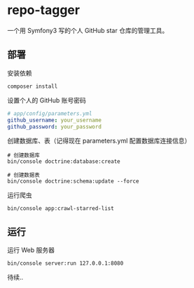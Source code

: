repo-tagger
===========

一个用 Symfony3 写的个人 GitHub star 仓库的管理工具。

## 部署
安装依赖
````
composer install
````

设置个人的 GitHub 账号密码
````yaml
# app/config/parameters.yml
github_username: your_username
github_password: your_password
````

创建数据库、表（记得现在 parameters.yml 配置数据库连接信息）
````
# 创建数据库
bin/console doctrine:database:create

# 创建数据表
bin/console doctrine:schema:update --force
````

运行爬虫
````
bin/console app:crawl-starred-list
````

## 运行
运行 Web 服务器
````
bin/console server:run 127.0.0.1:8080
````

待续..